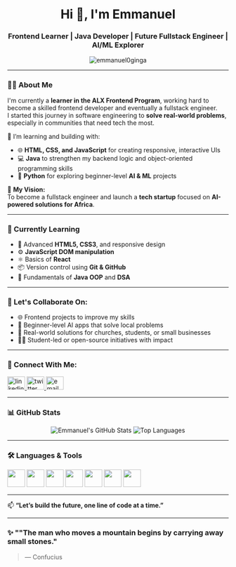 
<h1 align="center">Hi 👋, I'm Emmanuel</h1>
<h3 align="center">Frontend Learner | Java Developer | Future Fullstack Engineer | AI/ML Explorer</h3>

<p align="center">
  <img src="https://komarev.com/ghpvc/?username=emmanuel0ginga&label=Profile%20views&color=0e75b6&style=flat" alt="emmanuel0ginga" />
</p>

---

### 👨‍💻 About Me

I'm currently a **learner in the ALX Frontend Program**, working hard to become a skilled frontend developer and eventually a fullstack engineer.  
I started this journey in software engineering to **solve real-world problems**, especially in communities that need tech the most.

🔭 I’m learning and building with:  
- 🌐 **HTML, CSS, and JavaScript** for creating responsive, interactive UIs  
- 💻 **Java** to strengthen my backend logic and object-oriented programming skills  
- 🤖 **Python** for exploring beginner-level **AI & ML** projects

🎯 **My Vision:**  
To become a fullstack engineer and launch a **tech startup** focused on **AI-powered solutions for Africa**.

---

### 🧠 Currently Learning

- 🎨 Advanced **HTML5, CSS3**, and responsive design  
- ⚙️ **JavaScript DOM manipulation**  
- ⚛️ Basics of **React**  
- 📦 Version control using **Git & GitHub**  
- 🔄 Fundamentals of **Java OOP** and **DSA**

---

### 💼 Let's Collaborate On:
- 🌐 Frontend projects to improve my skills  
- 🤖 Beginner-level AI apps that solve local problems  
- 📱 Real-world solutions for churches, students, or small businesses  
- 🧑‍🎓 Student-led or open-source initiatives with impact

---

### 🔗 Connect With Me:

<p align="left">
<a href="https://www.linkedin.com/in/emmanuel-oginga-ab1ba9352" target="_blank">
  <img src="https://cdn.jsdelivr.net/npm/simple-icons@v3/icons/linkedin.svg" alt="linkedin" height="30" width="40" />
</a>
<a href="https://twitter.com/EmmanuelCrafts" target="_blank">
  <img src="https://cdn.jsdelivr.net/npm/simple-icons@v3/icons/twitter.svg" alt="twitter" height="30" width="40" />
</a>
<a href="mailto:ogolemmanuel3@gmail.com">
  <img src="https://cdn.jsdelivr.net/npm/simple-icons@v3/icons/gmail.svg" alt="email" height="30" width="40" />
</a>
</p>

---

### 📊 GitHub Stats

<p align="center">
  <img src="https://github-readme-stats.vercel.app/api?username=EmmanuelCrafts&show_icons=true&theme=radical" alt="Emmanuel's GitHub Stats" />
  <img src="https://github-readme-stats.vercel.app/api/top-langs/?username=EmmanuelCrafts&layout=compact&theme=radical" alt="Top Languages" />
</p>

---

### 🛠️ Languages & Tools

<p align="left"> 
  <img src="https://cdn.jsdelivr.net/gh/devicons/devicon/icons/java/java-original.svg" width="40" height="40"/>
  <img src="https://cdn.jsdelivr.net/gh/devicons/devicon/icons/javascript/javascript-original.svg" width="40" height="40"/>
  <img src="https://cdn.jsdelivr.net/gh/devicons/devicon/icons/html5/html5-original.svg" width="40" height="40"/>
  <img src="https://cdn.jsdelivr.net/gh/devicons/devicon/icons/css3/css3-original.svg" width="40" height="40"/>
  <img src="https://cdn.jsdelivr.net/gh/devicons/devicon/icons/python/python-original.svg" width="40" height="40"/>
  <img src="https://cdn.jsdelivr.net/gh/devicons/devicon/icons/react/react-original.svg" width="40" height="40"/>
  <img src="https://cdn.jsdelivr.net/gh/devicons/devicon/icons/github/github-original.svg" width="40" height="40"/>
</p>

---

📫 **“Let’s build the future, one line of code at a time.”**

---

### ✨ ""The man who moves a mountain begins by carrying away small stones." 
> — Confucius
```
